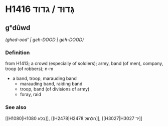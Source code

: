 # H1416 גְּדוּד / גדוד

## gᵉdûwd

_(ghed-ood' | ɡeh-DOOD | ɡeh-DOOD)_

### Definition

from H1413; a crowd (especially of soldiers); army, band (of men), company, troop (of robbers); n-m

- a band, troop, marauding band
  - marauding band, raiding band
  - troop, band (of divisions of army)
  - foray, raid

### See also

[[H1080|H1080 בלא]], [[H2478|H2478 חלחול]], [[H3027|H3027 יד]]
